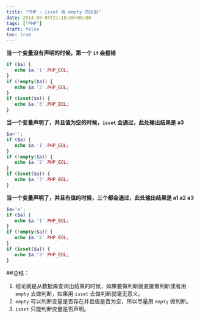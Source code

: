 ```yaml
---
title: "PHP - isset 与 empty 的区别"
date: 2014-09-05T21:18:00+08:00
tags: ["PHP"] 
draft: false
toc: true
---
```


**当一个变量没有声明的时候，第一个 `if` 会报错**

``` php
if ($a) {
   echo $a.'1'.PHP_EOL;
}
if (!empty($a)) {
   echo $a.'2'.PHP_EOL;
}
if (isset($a)) {
   echo $a.'3'.PHP_EOL;
}
```
<!--more-->
**当一个变量声明了，并且值为空的时候，`isset` 会通过，此处输出结果是 a3**

``` php
$a='';
if ($a) {
   echo $a.'1'.PHP_EOL;
}
if (!empty($a)) {
   echo $a.'2'.PHP_EOL;
}
if (isset($a)) {
   echo $a.'3'.PHP_EOL;
}
```

**当一个变量声明了，并且有值的时候，三个都会通过，此处输出结果是 a1 a2 a3**

``` php
$a='a';
if ($a) {
   echo $a.'1'.PHP_EOL;
}
if (!empty($a)) {
   echo $a.'2'.PHP_EOL;
}
if (isset($a)) {
   echo $a.'3'.PHP_EOL;
}
```

##总结：
1. 结论就是从数据库查询出结果的时候，如果要做判断就直接做判断或者用 `empty` 去做判断，如果用 `isset` 去做判断就毫无意义。
2. `empty` 可以判断变量是否存在并且值是否为空，所以尽量用 `empty` 做判断。
3. `isset` 只能判断变量是否声明。

